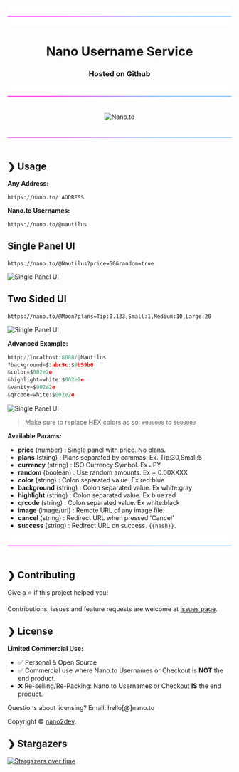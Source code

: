 ![line](https://github.com/fwd/n2/raw/master/.github/line.png)

<h1 align="center">Nano Username Service</h1>
<h3 align="center">Hosted on Github</h3>


![line](https://github.com/fwd/n2/raw/master/.github/line.png)

<p align="center">
  <img src="https://github.com/fwd/nano/raw/master/dist/images/banner.png" alt="Nano.to" />
</p>

![line](https://github.com/fwd/n2/raw/master/.github/line.png)

## ❯ Usage

**Any Address:**
```text
https://nano.to/:ADDRESS
```

**Nano.to Usernames:**
```text
https://nano.to/@nautilus
```

## Single Panel UI

```
https://nano.to/@Nautilus?price=50&random=true
```

<img src="https://github.com/fwd/nano/raw/master/dist/images/single-ui.png" alt="Single Panel UI" />

## Two Sided UI

```
https://nano.to/@Moon?plans=Tip:0.133,Small:1,Medium:10,Large:20
```

<img src="https://github.com/fwd/nano/raw/master/dist/images/double-ui.png" alt="Single Panel UI" />

**Advanced Example:**

```python
http://localhost:8008/@Nautilus
?background=$1abc9c:$9b59b6
&color=$002e2e
&highlight=white:$002e2e
&vanity=$002e2e
&qrcode=white:$002e2e
```

<img src="https://github.com/fwd/nano/raw/master/dist/images/advanced-ui.png" alt="Single Panel UI" />

> Make sure to replace HEX colors as so:  ```#000000``` to ```$000000```

**Available Params:**

- **price** (number) : Single panel with price. No plans.
- **plans** (string) : Plans separated by commas. Ex. Tip:30,Small:5
- **currency** (string) : ISO Currency Symbol. Ex JPY
- **random** (boolean) : Use random amounts. Ex + 0.00XXXX
- **color** (string) : Colon separated value. Ex red:blue
- **background** (string) : Colon separated value. Ex white:gray
- **highlight** (string) : Colon separated value. Ex blue:red
- **qrcode** (string) : Colon separated value. Ex white:black
- **image** (image/url) : Remote URL of any image file.
- **cancel** (string) : Redirect URL when pressed 'Cancel'
- **success** (string) : Redirect URL on success. ```{{hash}}```.

![line](https://github.com/fwd/n2/raw/master/.github/line.png)

## ❯ Contributing

Give a ⭐️ if this project helped you!

Contributions, issues and feature requests are welcome at [issues page](https://github.com/fwd/nano-names/issues).

## ❯ License

**Limited Commercial Use:**

- ✅ Personal & Open Source
- ✅ Commercial use where Nano.to Usernames or Checkout is **NOT** the end product.
- ❌ Re-selling/Re-Packing: Nano.to Usernames or Checkout **IS** the end product.

Questions about licensing? Email: hello[@]nano.to

Copyright © [nano2dev](https://twitter.com/nano2dev).

## ❯ Stargazers

[![Stargazers over time](https://starchart.cc/fwd/nano-names.svg)](https://github.com/fwd/nano-names)
